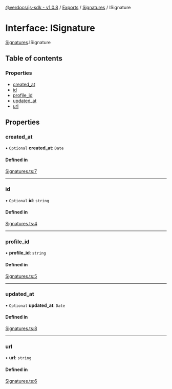 [@verdocs/js-sdk - v1.0.8](../README.md) / [Exports](../modules.md) / [Signatures](../modules/Signatures.md) / ISignature

# Interface: ISignature

[Signatures](../modules/Signatures.md).ISignature

## Table of contents

### Properties

- [created_at](Signatures.ISignature.md#created_at)
- [id](Signatures.ISignature.md#id)
- [profile_id](Signatures.ISignature.md#profile_id)
- [updated_at](Signatures.ISignature.md#updated_at)
- [url](Signatures.ISignature.md#url)

## Properties

### created\_at

• `Optional` **created\_at**: `Date`

#### Defined in

[Signatures.ts:7](https://github.com/Verdocs/js-sdk/blob/main/src/Signatures.ts#L7)

___

### id

• `Optional` **id**: `string`

#### Defined in

[Signatures.ts:4](https://github.com/Verdocs/js-sdk/blob/main/src/Signatures.ts#L4)

___

### profile\_id

• **profile\_id**: `string`

#### Defined in

[Signatures.ts:5](https://github.com/Verdocs/js-sdk/blob/main/src/Signatures.ts#L5)

___

### updated\_at

• `Optional` **updated\_at**: `Date`

#### Defined in

[Signatures.ts:8](https://github.com/Verdocs/js-sdk/blob/main/src/Signatures.ts#L8)

___

### url

• **url**: `string`

#### Defined in

[Signatures.ts:6](https://github.com/Verdocs/js-sdk/blob/main/src/Signatures.ts#L6)
